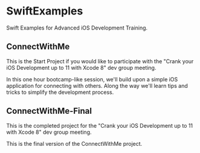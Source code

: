 # SwiftExamples
Swift Examples for Advanced iOS Development Training.

## ConnectWithMe

This is the Start Project if you would like to participate with the "Crank your iOS Development up to 11 with Xcode 8" dev group meeting. 

In this one hour bootcamp-like session, we'll build upon a simple iOS application for connecting with others. Along the way we'll learn tips and tricks to simplify the development process.

## ConnectWithMe-Final

This is the completed project for the "Crank your iOS Development up to 11 with Xcode 8" dev group meeting. 

This is the final version of the ConnectWithMe project. 